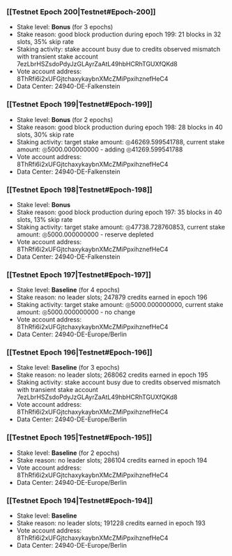### [[Testnet Epoch 200|Testnet#Epoch-200]]
* Stake level: **Bonus** (for 3 epochs)
* Stake reason: good block production during epoch 199: 21 blocks in 32 slots, 35% skip rate
* Staking activity: stake account busy due to credits observed mismatch with transient stake account 7ezLbrHSZsdoPdyJzGLAyrZaAtL49hbHCRhTGUXfQKd8
* Vote account address: 8ThRfi6i2xUFGjtchaxykaybnXMcZMiPpxihznefHeC4
* Data Center: 24940-DE-Falkenstein
### [[Testnet Epoch 199|Testnet#Epoch-199]]
* Stake level: **Bonus** (for 2 epochs)
* Stake reason: good block production during epoch 198: 28 blocks in 40 slots, 30% skip rate
* Staking activity: target stake amount: ◎46269.599541788, current stake amount: ◎5000.000000000 - adding ◎41269.599541788
* Vote account address: 8ThRfi6i2xUFGjtchaxykaybnXMcZMiPpxihznefHeC4
* Data Center: 24940-DE-Falkenstein
### [[Testnet Epoch 198|Testnet#Epoch-198]]
* Stake level: **Bonus**
* Stake reason: good block production during epoch 197: 35 blocks in 40 slots, 13% skip rate
* Staking activity: target stake amount: ◎47738.728760853, current stake amount: ◎5000.000000000 - reserve depleted
* Vote account address: 8ThRfi6i2xUFGjtchaxykaybnXMcZMiPpxihznefHeC4
* Data Center: 24940-DE-Falkenstein
### [[Testnet Epoch 197|Testnet#Epoch-197]]
* Stake level: **Baseline** (for 4 epochs)
* Stake reason: no leader slots; 247879 credits earned in epoch 196
* Staking activity: target stake amount: ◎5000.000000000, current stake amount: ◎5000.000000000 - no change
* Vote account address: 8ThRfi6i2xUFGjtchaxykaybnXMcZMiPpxihznefHeC4
* Data Center: 24940-DE-Europe/Berlin
### [[Testnet Epoch 196|Testnet#Epoch-196]]
* Stake level: **Baseline** (for 3 epochs)
* Stake reason: no leader slots; 268062 credits earned in epoch 195
* Staking activity: stake account busy due to credits observed mismatch with transient stake account 7ezLbrHSZsdoPdyJzGLAyrZaAtL49hbHCRhTGUXfQKd8
* Vote account address: 8ThRfi6i2xUFGjtchaxykaybnXMcZMiPpxihznefHeC4
* Data Center: 24940-DE-Europe/Berlin
### [[Testnet Epoch 195|Testnet#Epoch-195]]
* Stake level: **Baseline** (for 2 epochs)
* Stake reason: no leader slots; 286104 credits earned in epoch 194
* Vote account address: 8ThRfi6i2xUFGjtchaxykaybnXMcZMiPpxihznefHeC4
* Data Center: 24940-DE-Europe/Berlin
### [[Testnet Epoch 194|Testnet#Epoch-194]]
* Stake level: **Baseline**
* Stake reason: no leader slots; 191228 credits earned in epoch 193
* Vote account address: 8ThRfi6i2xUFGjtchaxykaybnXMcZMiPpxihznefHeC4
* Data Center: 24940-DE-Europe/Berlin